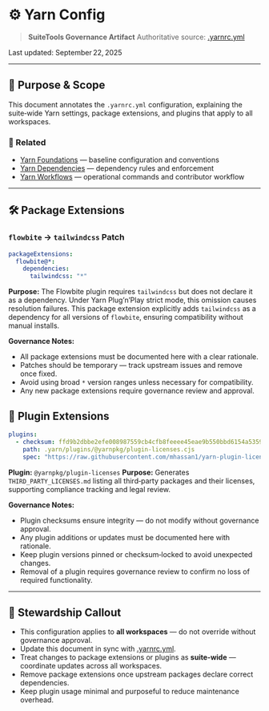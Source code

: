 # ⚙️ Yarn Config

> **SuiteTools Governance Artifact**
> Authoritative source: [.yarnrc.yml](../../../../.yarnrc.yml)

Last updated: September 22, 2025

---

## 🎯 Purpose & Scope

This document annotates the `.yarnrc.yml` configuration, explaining the suite‑wide Yarn settings, package extensions, and plugins that apply to all workspaces.

### 🔗 Related

- [Yarn Foundations](../../../guides/yarn-core.md) — baseline configuration and conventions
- [Yarn Dependencies](../yarn-dependencies.md) — dependency rules and enforcement
- [Yarn Workflows](../../../guides/yarn-workflows.md) — operational commands and contributor workflow

---

## 🛠️ Package Extensions

<!-- heading-title-case: ignore -->
### `flowbite` → `tailwindcss` Patch

```yaml
packageExtensions:
  flowbite@*:
    dependencies:
      tailwindcss: "*"
```

**Purpose:**
The Flowbite plugin requires `tailwindcss` but does not declare it as a dependency.
Under Yarn Plug’n’Play strict mode, this omission causes resolution failures.
This package extension explicitly adds `tailwindcss` as a dependency for all versions of `flowbite`, ensuring compatibility without manual installs.

**Governance Notes:**

- All package extensions must be documented here with a clear rationale.
- Patches should be temporary — track upstream issues and remove once fixed.
- Avoid using broad `*` version ranges unless necessary for compatibility.
- Any new package extensions require governance review and approval.

## 🔌 Plugin Extensions

```yaml
plugins:
  - checksum: ffd9b2dbbe2efe008987559cb4cfb8feeee45eae9b550bbd6154a535919362466f4a09a9de56f1e1502a804592b95848839bc9c5bdd7d4e2891d8532e7045258
    path: .yarn/plugins/@yarnpkg/plugin-licenses.cjs
    spec: "https://raw.githubusercontent.com/mhassan1/yarn-plugin-licenses/v0.15.1/bundles/@yarnpkg/plugin-licenses.js"
```

**Plugin:** `@yarnpkg/plugin-licenses`
**Purpose:** Generates `THIRD_PARTY_LICENSES.md` listing all third‑party packages and their licenses, supporting compliance tracking and legal review.

**Governance Notes:**

- Plugin checksums ensure integrity — do not modify without governance approval.
- Any plugin additions or updates must be documented here with rationale.
- Keep plugin versions pinned or checksum‑locked to avoid unexpected changes.
- Removal of a plugin requires governance review to confirm no loss of required functionality.

---

## 🧭 Stewardship Callout

- This configuration applies to **all workspaces** — do not override without governance approval.
- Update this document in sync with [.yarnrc.yml](../../../../.yarnrc.yml).
- Treat changes to package extensions or plugins as **suite‑wide** — coordinate updates across all workspaces.
- Remove package extensions once upstream packages declare correct dependencies.
- Keep plugin usage minimal and purposeful to reduce maintenance overhead.
